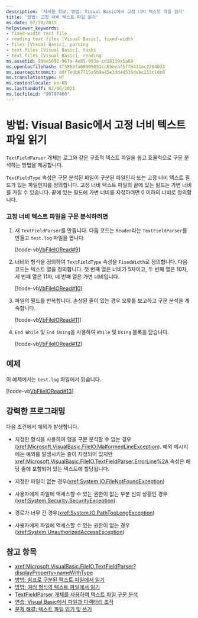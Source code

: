 ```yaml
---
description: '자세한 정보: 방법: Visual Basic에서 고정 너비 텍스트 파일 읽기'
title: '방법: 고정 너비 텍스트 파일 읽기'
ms.date: 07/20/2015
helpviewer_keywords:
- fixed-width text file
- reading text files [Visual Basic], fixed-width
- files [Visual Basic], parsing
- text files [Visual Basic], tasks
- text files [Visual Basic], reading
ms.assetid: 99be5692-967a-4e85-993e-cd18139a5a69
ms.openlocfilehash: 4f5868fa68009851cc65eeaf5ff6431ac22840d3
ms.sourcegitcommit: ddf7edb67715a5b9a45e3dd44536dabc153c1de0
ms.translationtype: HT
ms.contentlocale: ko-KR
ms.lasthandoff: 02/06/2021
ms.locfileid: "99797460"
---
```

# <a name="how-to-read-from-fixed-width-text-files-in-visual-basic"></a>방법: Visual Basic에서 고정 너비 텍스트 파일 읽기

`TextFieldParser` 개체는 로그와 같은 구조적 텍스트 파일을 쉽고 효율적으로 구문 분석하는 방법을 제공합니다.  
  
 `TextFieldType` 속성은 구문 분석된 파일이 구분된 파일인지 또는 고정 너비 텍스트 필드가 있는 파일인지를 정의합니다. 고정 너비 텍스트 파일의 끝에 있는 필드는 가변 너비를 가질 수 있습니다. 끝에 있는 필드에 가변 너비를 지정하려면 0 이하의 너비로 정의합니다.  
  
### <a name="to-parse-a-fixed-width-text-file"></a>고정 너비 텍스트 파일을 구문 분석하려면  
  
1. 새 `TextFieldParser`를 만듭니다. 다음 코드는 `Reader`라는 `TextFieldParser`를 만들고 `test.log` 파일을 엽니다.  
  
     [!code-vb[VbFileIORead#9](~/samples/snippets/visualbasic/VS_Snippets_VBCSharp/VbFileIORead/VB/Class1.vb#9)]  
  
2. 너비와 형식을 정의하여 `TextFieldType` 속성을 `FixedWidth`로 정의합니다. 다음 코드는 텍스트 열을 정의합니다. 첫 번째 열은 너비가 5자이고, 두 번째 열은 10자, 세 번째 열은 11자, 네 번째 열은 가변 너비입니다.  
  
     [!code-vb[VbFileIORead#10](~/samples/snippets/visualbasic/VS_Snippets_VBCSharp/VbFileIORead/VB/Class1.vb#10)]  
  
3. 파일의 필드를 반복합니다. 손상된 줄이 있는 경우 오류를 보고하고 구문 분석을 계속합니다.  
  
     [!code-vb[VbFileIORead#11](~/samples/snippets/visualbasic/VS_Snippets_VBCSharp/VbFileIORead/VB/Class1.vb#11)]  
  
4. `End While` 및 `End Using`을 사용하여 `While` 및 `Using` 블록을 닫습니다.  
  
     [!code-vb[VbFileIORead#12](~/samples/snippets/visualbasic/VS_Snippets_VBCSharp/VbFileIORead/VB/Class1.vb#12)]  
  
## <a name="example"></a>예제  

 이 예제에서는 `test.log` 파일에서 읽습니다.  
  
 [!code-vb[VbFileIORead#13](~/samples/snippets/visualbasic/VS_Snippets_VBCSharp/VbFileIORead/VB/Class1.vb#13)]  
  
## <a name="robust-programming"></a>강력한 프로그래밍  

 다음 조건에서 예외가 발생합니다.  
  
- 지정한 형식을 사용하여 행을 구문 분석할 수 없는 경우(<xref:Microsoft.VisualBasic.FileIO.MalformedLineException>). 예외 메시지에는 예외를 발생시키는 줄이 지정되어 있지만 <xref:Microsoft.VisualBasic.FileIO.TextFieldParser.ErrorLine%2A> 속성은 해당 줄에 포함되어 있는 텍스트에 할당됩니다.  
  
- 지정한 파일이 없는 경우(<xref:System.IO.FileNotFoundException>)  
  
- 사용자에게 파일에 액세스할 수 있는 권한이 없는 부분 신뢰 상황인 경우 (<xref:System.Security.SecurityException>).  
  
- 경로가 너무 긴 경우(<xref:System.IO.PathTooLongException>)  
  
- 사용자에게 파일에 액세스할 수 있는 권한이 없는 경우(<xref:System.UnauthorizedAccessException>)  
  
## <a name="see-also"></a>참고 항목

- <xref:Microsoft.VisualBasic.FileIO.TextFieldParser?displayProperty=nameWithType>
- [방법: 쉼표로 구분된 텍스트 파일에서 읽기](how-to-read-from-comma-delimited-text-files.md)
- [방법: 여러 형식의 텍스트 파일에서 읽기](how-to-read-from-text-files-with-multiple-formats.md)
- [TextFieldParser 개체를 사용하여 텍스트 파일 구문 분석](parsing-text-files-with-the-textfieldparser-object.md)
- [연습: Visual Basic에서 파일과 디렉터리 조작](walkthrough-manipulating-files-and-directories.md)
- [문제 해결: 텍스트 파일 읽기 및 쓰기](troubleshooting-reading-from-and-writing-to-text-files.md)
